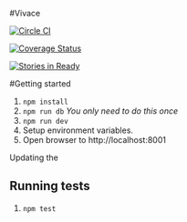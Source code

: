 #Vivace


[![Circle CI](https://circleci.com/gh/inrhythm/vivace.svg?style=svg)](https://circleci.com/gh/inrhythm/vivace)

[![Coverage Status](https://coveralls.io/repos/inrhythm/vivace/badge.svg?branch=develop&service=github)](https://coveralls.io/github/inrhythm/vivace?branch=develop)

[![Stories in Ready](https://badge.waffle.io/inrhythm/vivace.png?label=ready&title=Ready)](http://waffle.io/inrhythm/vivace)

#Getting started

1. ```npm install```
2. ```npm run db``` _You only need to do this once_
3. ```npm run dev```
4. Setup environment variables.
5. Open browser to http://localhost:8001

Updating the

## Running tests
1. ```npm test```
